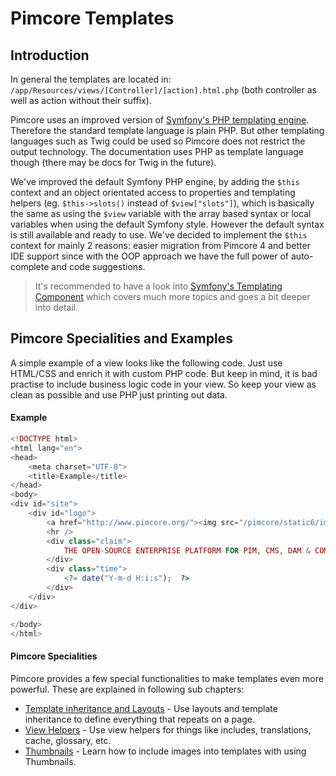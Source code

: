 # Pimcore Templates

## Introduction

In general the templates are located in: `/app/Resources/views/[Controller]/[action].html.php` 
(both controller as well as action without their suffix).  

Pimcore uses an improved version of [Symfony's PHP templating engine](http://symfony.com/doc/current/templating/PHP.html).  
Therefore the standard template language is plain PHP. 
But other templating languages such as Twig could be used so Pimcore does not restrict the output technology. 
The documentation uses PHP as template language though (there may be docs for Twig in the future).
  
We've improved the default Symfony PHP engine, by adding the `$this` context and an object orientated access to properties 
and templating helpers (eg. `$this->slots()` instead of `$view["slots"]`), which is basically the same as using 
the `$view` variable with the array based syntax or local variables when using the default Symfony style. 
However the default syntax is still available and ready to use.
We've decided to implement the `$this` context for mainly 2 reasons: easier migration from Pimcore 4 and better IDE support
since with the OOP approach we have the full power of auto-complete and code suggestions. 

> It's recommended to have a look into [Symfony's Templating Component](http://symfony.com/doc/current/templating.html) 
which covers much  more topics and goes a bit deeper into detail. 

## Pimcore Specialities and Examples

A simple example of a view looks like the following code. Just use HTML/CSS and enrich it with custom PHP code. 
But keep in mind, it is bad practise to include business logic code in your view. So keep your view as clean as 
possible and use PHP just printing out data. 

#### Example

```php 
<!DOCTYPE html>
<html lang="en">
<head>
    <meta charset="UTF-8">
    <title>Example</title>
</head>
<body>
<div id="site">
    <div id="logo">
        <a href="http://www.pimcore.org/"><img src="/pimcore/static6/img/logo-gray.svg" style="width: 200px;" /></a>
        <hr />
        <div class="claim">
            THE OPEN-SOURCE ENTERPRISE PLATFORM FOR PIM, CMS, DAM & COMMERCE
        </div>
        <div class="time">
            <?= date("Y-m-d H:i:s");  ?>
        </div>
    </div>
</div>

</body>
</html>
```

#### Pimcore Specialities
Pimcore provides a few special functionalities to make templates even more powerful. 
These are explained in following sub chapters:
* [Template inheritance and Layouts](./00_Layouts.md) - Use layouts and template inheritance to define everything that repeats on a page. 
* [View Helpers](./02_Templating_Helpers/README.md) - Use view helpers for things like includes, translations, cache, glossary, etc.
* [Thumbnails](./04_Thumbnails.md) - Learn how to include images into templates with using Thumbnails. 

